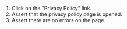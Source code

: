 1. Click on the "Privacy Policy" link.
2. Assert that the privacy policy page is opened.
3. Assert there are no errors on the page.
